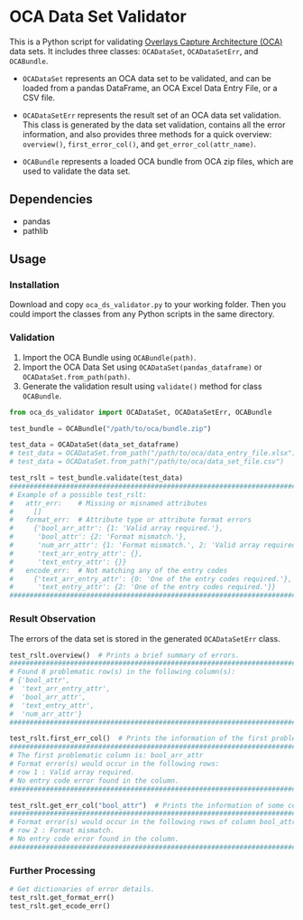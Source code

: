 # OCA Data Set Validator
This is a Python script for validating [Overlays Capture Architecture (OCA)](https://oca.colossi.network/) data sets. It includes three classes: `OCADataSet`, `OCADataSetErr`, and `OCABundle`.

- `OCADataSet` represents an OCA data set to be validated, and can be loaded from a pandas DataFrame, an OCA Excel Data Entry File, or a CSV file.

- `OCADataSetErr` represents the result set of an OCA data set validation. This class is generated by the data set validation, contains all the error information, and also provides three methods for a quick overview: `overview()`, `first_error_col()`, and `get_error_col(attr_name)`.

- `OCABundle` represents a loaded OCA bundle from OCA zip files, which are used to validate the data set.

## Dependencies
- pandas
- pathlib

## Usage

### Installation
Download and copy `oca_ds_validator.py` to your working folder. Then you could import the classes from any Python scripts in the same directory.

### Validation
1. Import the OCA Bundle using `OCABundle(path)`.
2. Import the OCA Data Set using `OCADataSet(pandas_dataframe)` or `OCADataSet.from_path(path)`.
3. Generate the validation result using `validate()` method for class `OCABundle`.

```python
from oca_ds_validator import OCADataSet, OCADataSetErr, OCABundle

test_bundle = OCABundle("/path/to/oca/bundle.zip")

test_data = OCADataSet(data_set_dataframe)
# test_data = OCADataSet.from_path("/path/to/oca/data_entry_file.xlsx")
# test_data = OCADataSet.from_path("/path/to/oca/data_set_file.csv")

test_rslt = test_bundle.validate(test_data)
#########################################################################################
# Example of a possible test_rslt:
#   attr_err:    # Missing or misnamed attributes
#     []
#   format_err:  # Attribute type or attribute format errors
#     {'bool_arr_attr': {1: 'Valid array required.'}, 
#      'bool_attr': {2: 'Format mismatch.'}, 
#      'num_arr_attr': {1: 'Format mismatch.', 2: 'Valid array required.'}, 
#      'text_arr_entry_attr': {}, 
#      'text_entry_attr': {}}
#   encode_err:  # Not matching any of the entry codes
#     {'text_arr_entry_attr': {0: 'One of the entry codes required.'},
#      'text_entry_attr': {2: 'One of the entry codes required.'}}
#########################################################################################
```

### Result Observation
The errors of the data set is stored in the generated `OCADataSetErr` class.

```Python
test_rslt.overview()  # Prints a brief summary of errors.
#########################################################################################
# Found 8 problematic row(s) in the following column(s): 
# {'bool_attr', 
#  'text_arr_entry_attr', 
#  'bool_arr_attr', 
#  'text_entry_attr', 
#  'num_arr_attr'}
#########################################################################################

test_rslt.first_err_col()  # Prints the information of the first problematic column.
#########################################################################################
# The first problematic column is: bool_arr_attr
# Format error(s) would occur in the following rows:
# row 1 : Valid array required.
# No entry code error found in the column.
#########################################################################################

test_rslt.get_err_col("bool_attr")  # Prints the information of some certain column.
#########################################################################################
# Format error(s) would occur in the following rows of column bool_attr:
# row 2 : Format mismatch.
# No entry code error found in the column.
#########################################################################################
```

### Further Processing
```Python
# Get dictionaries of error details.
test_rslt.get_format_err()
test_rslt.get_ecode_err()
```
